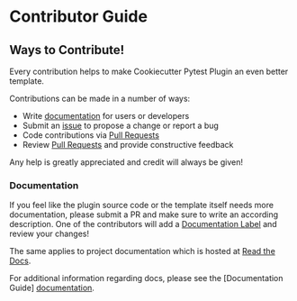# Contributor Guide

## Ways to Contribute!

Every contribution helps to make Cookiecutter Pytest Plugin an even better template.

Contributions can be made in a number of ways:

- Write [documentation] for users or developers
- Submit an [issue] to propose a change or report a bug
- Code contributions via [Pull Requests]
- Review [Pull Requests] and provide constructive feedback

Any help is greatly appreciated and credit will always be given!

### Documentation

If you feel like the plugin source code or the template itself needs more documentation,
please submit a PR and make sure to write an according description.
One of the contributors will add a [Documentation Label] and review your changes!

The same applies to project documentation which is hosted at [Read the Docs].

For additional information regarding docs, please see the [Documentation Guide] [documentation].

  [Cookiecutter]: https://github.com/audreyr/cookiecutter
  [PyPI]: https://pypi.python.org/pypi/cookiecutter/1.0.0
  [Pull Requests]: https://github.com/pytest-dev/cookiecutter-pytest-plugin/pulls
  [issue]: https://github.com/pytest-dev/cookiecutter-pytest-plugin/issues
  [documentation]: documentation.md
  [Read the Docs]: https://readthedocs.org/projects/cookiecutter-pytest-plugin
  [Documentation Label]: https://github.com/pytest-dev/cookiecutter-pytest-plugin/labels/documentation
